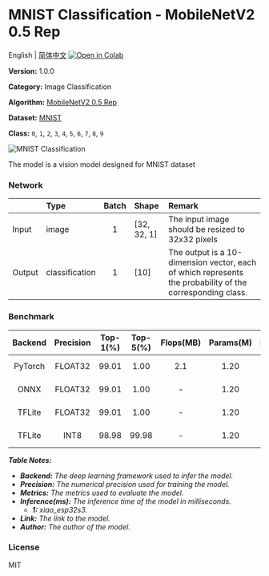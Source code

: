 # MNIST Classification - MobileNetV2 0.5 Rep

English | [简体中文](../zh_CN/MNIST_Classification_MobileNetV2_0.5_Rep_32.md) [![Open in Colab](https://colab.research.google.com/assets/colab-badge.svg)](https://colab.research.google.com/github/seeed-studio/sscma-model-zoo/blob/main/notebooks/en/MNIST_Classification_MobileNetV2_0.5_Rep_32.ipynb)

**Version:** 1.0.0

**Category:** Image Classification

**Algorithm:** [MobileNetV2 0.5 Rep](configs/classification/mobnetv2_0.35_rep_1bx16_300e_mnist.py)

**Dataset:** [MNIST](http://yann.lecun.com/exdb/mnist/)

**Class:** `0`, `1`, `2`, `3`, `4`, `5`, `6`, `7`, `8`, `9`

![MNIST Classification](https://files.seeedstudio.com/sscma/static/mnist_cls.png)

The model is a vision model designed for MNIST dataset

### Network 

|        | Type           |  Batch  | Shape       | Remark                                                                                                    |
|:-------|:---------------|:-------:|:------------|:----------------------------------------------------------------------------------------------------------|
| Input  | image          |    1    | [32, 32, 1] | The input image should be resized to 32x32 pixels                                                         |
| Output | classification |    1    | [10]        | The output is a 10-dimension vector, each of which represents the probability of the corresponding class. |
### Benchmark

|  Backend  |  Precision  |  Top-1(%)  |  Top-5(%)  |  Flops(MB)  |  Params(M)  |  Inference(ms)   |                                                                                Download                                                                                |    Author    |
|:---------:|:-----------:|:----------:|:----------:|:-----------:|:-----------:|:----------------:|:----------------------------------------------------------------------------------------------------------------------------------------------------------------------:|:------------:|
|  PyTorch  |   FLOAT32   |   99.01    |    1.00    |     2.1     |    1.20     |        -         |   [Link](https://files.seeedstudio.com/sscma/model_zoo/classification/models/mnist/mobilenetv2_0.35_mnist_float32_sha1_41b743d3bceb50b5b677c7688567a87612e8435a.pth)   | Seeed Studio |
|   ONNX    |   FLOAT32   |   99.01    |    1.00    |      -      |    1.20     |        -         |  [Link](https://files.seeedstudio.com/sscma/model_zoo/classification/models/mnist/mobilenetv2_0.35_mnist_float32_sha1_068ee0fe613d40158cecd34427bbf52b1bc2d738.onnx)   | Seeed Studio |
|  TFLite   |   FLOAT32   |   99.01    |    1.00    |      -      |    1.20     |        -         | [Link]( https://files.seeedstudio.com/sscma/model_zoo/classification/models/mnist/mobilenetv2_0.35_mnist_float32_sha1_b27cb353f199e0378783585790c2798186f6a000.tflite) | Seeed Studio |
|  TFLite   |    INT8     |   98.98    |   99.98    |      -      |    1.20     | 13<sup>(1)</sup> |   [Link](https://files.seeedstudio.com/sscma/model_zoo/classification/models/mnist/mobilenetv2_0.35_mnist_int8_sha1_ae68f9558b3808650005587411d04a87a441300c.tflite)   | Seeed Studio |

***Table Notes:***

- ***Backend:** The deep learning framework used to infer the model.*
- ***Precision:** The numerical precision used for training the model.*
- ***Metrics:** The metrics used to evaluate the model.*
- ***Inference(ms):** The inference time of the model in milliseconds.*
  - ***1:** xiao_esp32s3.*
- ***Link:** The link to the model.*
- ***Author:** The author of the model.*

### License

MIT

